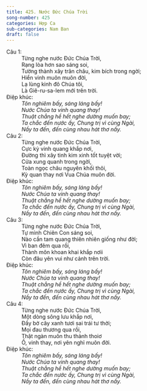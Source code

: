 ```yaml
---
title: 425. Nước Đức Chúa Trời
song-number: 425
categories: Hợp Ca
sub-categories: Nam Ban
draft: false
---
```

<dl><dt>Câu 1:</dt><dd data-verse="1">Từng nghe nước Đức Chúa Trời, <br/>Rạng lòa hơn sao sáng soi, <br/>Tường thành xây trân châu, kim bích trong ngời; <br/>Hiển vinh muôn muôn đời, <br/>Lạ lùng kinh đô Chúa tôi, <br/>Là Giê-ru-sa-lem mới trên trời. </dd><dt>Điệp khúc:</dt><dd data-chorus="1"><em>Tôn nghiêm bấy, sáng láng bấy! <br/>Nước Chúa ta vinh quang thay! <br/>Thuật chẳng hề hết nghe dường muốn bay; <br/>Ta chắc đến nước ấy, Chung trị vì cùng Ngài, <br/>Nầy ta đến, đến cùng nhau hát thơ nầy. </em></dd><dt>Câu 2:</dt><dd data-verse="2">Từng nghe nước Đức Chúa Trời, <br/>Cực kỳ vinh quang khắp nơi, <br/>Đường thì xây tinh kim xinh tốt tuyệt vời; <br/>Cửa xung quanh trong ngời, <br/>Toàn ngọc châu nguyên khối thôi, <br/>Kỳ quan thay nơi Vua Chúa muôn đời. </dd><dt>Điệp khúc:</dt><dd data-chorus="1"><em>Tôn nghiêm bấy, sáng láng bấy! <br/>Nước Chúa ta vinh quang thay! <br/>Thuật chẳng hề hết nghe dường muốn bay; <br/>Ta chắc đến nước ấy, Chung trị vì cùng Ngài, <br/>Nầy ta đến, đến cùng nhau hát thơ nầy. </em></dd><dt>Câu 3:</dt><dd data-verse="3">Từng nghe nước Đức Chúa Trời, <br/>Tự mình Chiên Con sáng soi, <br/>Nào cần tam quang thiên nhiên giống như đời; <br/>Vì ban đêm qua rồi, <br/>Thành môn khoan khai khắp nơii <br/>Còn đâu yên vui như cảnh trên trời. </dd><dt>Điệp khúc:</dt><dd data-chorus="1"><em>Tôn nghiêm bấy, sáng láng bấy! <br/>Nước Chúa ta vinh quang thay! <br/>Thuật chẳng hề hết nghe dường muốn bay; <br/>Ta chắc đến nước ấy, Chung trị vì cùng Ngài, <br/>Nầy ta đến, đến cùng nhau hát thơ nầy. </em></dd><dt>Câu 4:</dt><dd data-verse="4">Từng nghe nước Đức Chúa Trời, <br/>Một dòng sông lưu khắp nơi, <br/>Đầy bờ cây xanh tươi sai trái tư thời; <br/>Mọi đau thương qua rồi, <br/>Thật ngàn muôn thu thảnh thoiơ <br/>Ồ, vinh thay, nơi yên nghỉ muôn đời. </dd><dt>Điệp khúc:</dt><dd data-chorus="1"><em>Tôn nghiêm bấy, sáng láng bấy! <br/>Nước Chúa ta vinh quang thay! <br/>Thuật chẳng hề hết nghe dường muốn bay; <br/>Ta chắc đến nước ấy, Chung trị vì cùng Ngài, <br/>Nầy ta đến, đến cùng nhau hát thơ nầy. </em></dd></dl>